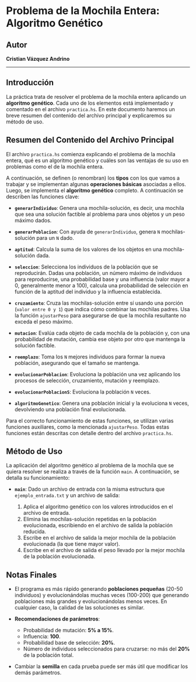 # Problema de la Mochila Entera: Algoritmo Genético

## Autor
**Cristian Vázquez Andrino**

---

## Introducción
La práctica trata de resolver el problema de la mochila entera aplicando un **algoritmo genético**. Cada uno de los elementos está implementado y comentado en el archivo `practica.hs`. En este documento haremos un breve resumen del contenido del archivo principal y explicaremos su método de uso.

## Resumen del Contenido del Archivo Principal
El archivo `practica.hs` comienza explicando el problema de la mochila entera, qué es un algoritmo genético y cuáles son las ventajas de su uso en problemas como el de la mochila entera. 

A continuación, se definen (o renombran) los **tipos** con los que vamos a trabajar y se implementan algunas **operaciones básicas** asociadas a ellos. Luego, se implementa el **algoritmo genético** completo. A continuación se describen las funciones clave:

- **`generarIndividuo`**: Genera una mochila-solución, es decir, una mochila que sea una solución factible al problema para unos objetos y un peso máximo dados.

- **`generarPoblacion`**: Con ayuda de `generarIndividuo`, genera `N` mochilas-solución para un `N` dado.

- **`aptitud`**: Calcula la suma de los valores de los objetos en una mochila-solución dada.

- **`seleccion`**: Selecciona los individuos de la población que se reproducirán. Dadas una población, un número máximo de individuos para reproducirse, una probabilidad base y una influencia (valor mayor a 0, generalmente menor a 100), calcula una probabilidad de selección en función de la aptitud del individuo y la influencia establecida.

- **`cruzamiento`**: Cruza las mochilas-solución entre sí usando una porción (`valor entre 0 y 1`) que indica cómo combinar las mochilas padres. Usa la función `ajustarPeso` para asegurarse de que la mochila resultante no exceda el peso máximo.

- **`mutacion`**: Evalúa cada objeto de cada mochila de la población y, con una probabilidad de mutación, cambia ese objeto por otro que mantenga la solución factible.

- **`reemplazo`**: Toma los `N` mejores individuos para formar la nueva población, asegurando que el tamaño se mantenga.

- **`evolucionarPoblacion`**: Evoluciona la población una vez aplicando los procesos de selección, cruzamiento, mutación y reemplazo.

- **`evolucionarPoblacionS`**: Evoluciona la población `N` veces.

- **`algoritmoGenetico`**: Genera una población inicial y la evoluciona `N` veces, devolviendo una población final evolucionada.

Para el correcto funcionamiento de estas funciones, se utilizan varias funciones auxiliares, como la mencionada `ajustarPeso`. Todas estas funciones están descritas con detalle dentro del archivo `practica.hs`.

## Método de Uso
La aplicación del algoritmo genético al problema de la mochila que se quiera resolver se realiza a través de la función `main`. A continuación, se detalla su funcionamiento:

- **`main`**: Dado un archivo de entrada con la misma estructura que `ejemplo_entrada.txt` y un archivo de salida:
  
  1. Aplica el algoritmo genético con los valores introducidos en el archivo de entrada.
  2. Elimina las mochilas-solución repetidas en la población evolucionada, escribiendo en el archivo de salida la población reducida.
  3. Escribe en el archivo de salida la mejor mochila de la población evolucionada (la que tiene mayor valor).
  4. Escribe en el archivo de salida el peso llevado por la mejor mochila de la población evolucionada.

## Notas Finales

- El programa es más rápido generando **poblaciones pequeñas** (20-50 individuos) y evolucionándolas muchas veces (100-200) que generando poblaciones más grandes y evolucionándolas menos veces. En cualquier caso, la calidad de las soluciones es similar.
  
- **Recomendaciones de parámetros**:
  - Probabilidad de mutación: **5% a 15%**.
  - Influencia: **100**.
  - Probabilidad base de selección: **20%**.
  - Número de individuos seleccionados para cruzarse: no más del **20%** de la población total.
  
- Cambiar la **semilla** en cada prueba puede ser más útil que modificar los demás parámetros.
